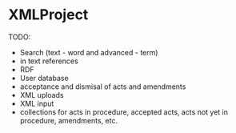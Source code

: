 # XMLProject

TODO:
- Search (text - word and advanced - term)
- in text references
- RDF
- User database
- acceptance and dismisal of acts and amendments
- XML uploads
- XML input
- collections for acts in procedure, accepted acts, acts not yet in procedure, amendments, etc.